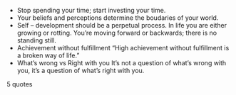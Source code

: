  - Stop spending your time; start investing your time.
 - Your beliefs and perceptions determine the boudaries of your world.
 - Self – development should be a perpetual process. In life you are either growing or rotting. You’re moving forward or backwards; there is no standing still.
 - Achievement without fulfillment “High achievement without fulfillment is a broken way of life.”
 - What’s wrong vs Right with you It’s not a question of what’s wrong with you, it’s a question of what’s right with you.

5 quotes